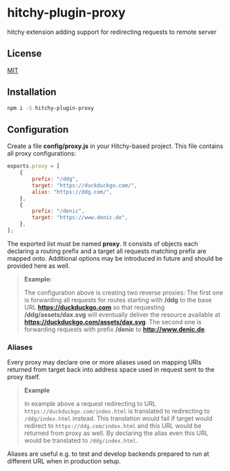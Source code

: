 # hitchy-plugin-proxy

hitchy extension adding support for redirecting requests to remote server

## License

[MIT](LICENSE)

## Installation

```bash
npm i -S hitchy-plugin-proxy
```

## Configuration

Create a file **config/proxy.js** in your Hitchy-based project. This file contains all proxy configurations:

```javascript
exports.proxy = [
	{
		prefix: "/ddg",
		target: "https://duckduckgo.com/",
		alias: "https://ddg.com/",
	},
	{
		prefix: "/denic",
		target: "https://www.denic.de",
	},
];
```

The exported list must be named **proxy**. It consists of objects each declaring a routing prefix and a target all requests matching prefix are mapped onto. Additional options may be introduced in future and should be provided here as well.

> **Example:**
> 
> The configuration above is creating two reverse proxies: The first one is forwarding all requests for routes starting with **/ddg** to the base URL **https://duckduckgo.com** so that requesting **/ddg/assets/dax.svg** will eventually deliver the resource available at **https://duckduckgo.com/assets/dax.svg**. The second one is forwarding requests with prefix **/denic** to **http://www.denic.de**.

### Aliases

Every proxy may declare one or more aliases used on mapping URls returned from target back into address space used in request sent to the proxy itself.

> **Example**
>
> In example above a request redirecting to URL `https://duckduckgo.com/index.html` is translated to redirecting to `/ddg/index.html` instead. This translation would fail if target would redirect to `https://ddg.com/index.html` and this URL would be returned from proxy as well. By declaring the alias even this URL would be translated to `/ddg/index.html`.

Aliases are useful e.g. to test and develop backends prepared to run at different URL when in production setup.

